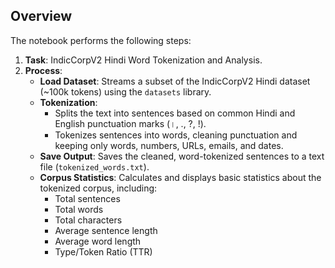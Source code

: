 ## Overview

The notebook performs the following steps:

1.  **Task**: IndicCorpV2 Hindi Word Tokenization and Analysis.
2.  **Process**:
    *   **Load Dataset**: Streams a subset of the IndicCorpV2 Hindi dataset (~100k tokens) using the `datasets` library.
    *   **Tokenization**:
        *   Splits the text into sentences based on common Hindi and English punctuation marks (।, ., ?, !).
        *   Tokenizes sentences into words, cleaning punctuation and keeping only words, numbers, URLs, emails, and dates.
    *   **Save Output**: Saves the cleaned, word-tokenized sentences to a text file (`tokenized_words.txt`).
    *   **Corpus Statistics**: Calculates and displays basic statistics about the tokenized corpus, including:
        *   Total sentences
        *   Total words
        *   Total characters
        *   Average sentence length
        *   Average word length
        *   Type/Token Ratio (TTR)
